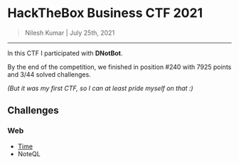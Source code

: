 # HackTheBox Business CTF 2021

> Nilesh Kumar | July 25th, 2021

-------------------


In this CTF I participated with **DNotBot**.

By the end of the competition, we finished in position #240 with 7925 points and 3/44 solved challenges.

*(But it was my first CTF, so I can at least pride myself on that :)* 

## Challenges

### Web

* [Time](web/time/)
* NoteQL
